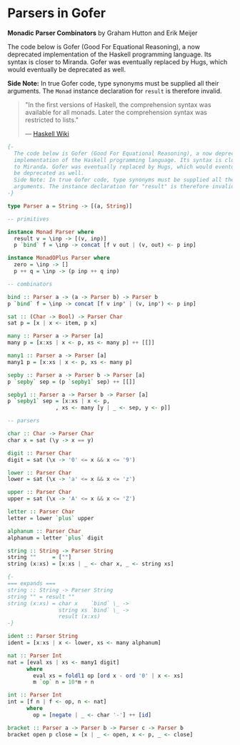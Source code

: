 # Parsers in Gofer

**Monadic Parser Combinators** by Graham Hutton and Erik Meijer

The code below is Gofer (Good For Equational Reasoning), a now deprecated
implementation of the Haskell programming language. Its syntax is closer
to Miranda. Gofer was eventually replaced by Hugs, which would eventually 
be deprecated as well.
  
**Side Note:** In true Gofer code, type synonyms must be supplied all their
arguments. The `Monad` instance declaration for `result` is therefore invalid.

> "In the first versions of Haskell, the comprehension syntax was available 
>  for all monads. Later the comprehension syntax was restricted to lists."
>  
>  — [Haskell Wiki](https://wiki.haskell.org/List_comprehension)

```haskell
{-
  The code below is Gofer (Good For Equational Reasoning), a now deprecated
  implementation of the Haskell programming language. Its syntax is closer
  to Miranda. Gofer was eventually replaced by Hugs, which would eventually 
  be deprecated as well.
  Side Note: In true Gofer code, type synonyms must be supplied all their
  arguments. The instance declaration for "result" is therefore invalid.
-}

type Parser a = String -> [(a, String)]

-- primitives

instance Monad Parser where
  result v = \inp -> [(v, inp)]
  p `bind` f = \inp -> concat [f v out | (v, out) <- p inp]

instance MonadOPlus Parser where
  zero = \inp -> []
  p ++ q = \inp -> (p inp ++ q inp)

-- combinators

bind :: Parser a -> (a -> Parser b) -> Parser b
p `bind` f = \inp -> concat [f v inp' | (v, inp') <- p inp]

sat :: (Char -> Bool) -> Parser Char
sat p = [x | x <- item, p x]

many :: Parser a -> Parser [a]
many p = [x:xs | x <- p, xs <- many p] ++ [[]]

many1 :: Parser a -> Parser [a]
many1 p = [x:xs | x <- p, xs <- many p]

sepby :: Parser a -> Parser b -> Parser [a]
p `sepby` sep = (p `sepby1` sep) ++ [[]]

sepby1 :: Parser a -> Parser b -> Parser [a]
p `sepby1` sep = [x:xs | x <- p,
		       , xs <- many [y | _ <- sep, y <- p]]

-- parsers

char :: Char -> Parser Char
char x = sat (\y -> x == y)

digit :: Parser Char
digit = sat (\x -> '0' <= x && x <= '9')

lower :: Parser Char
lower = sat (\x -> 'a' <= x && x <= 'z')

upper :: Parser Char
upper = sat (\x -> 'A' <= x && x <= 'Z')

letter :: Parser Char
letter = lower `plus` upper

alphanum :: Parser Char
alphanum = letter `plus` digit

string :: String -> Parser String
string ""     = [""]
string (x:xs) = [x:xs | _ <- char x, _ <- string xs]

{-
=== expands ===
string :: String -> Parser String
string "" = result ""
string (x:xs) = char x    `bind` \_ ->
                string xs `bind` \_ ->
                result (x:xs)
-}

ident :: Parser String
ident = [x:xs | x <- lower, xs <- many alphanum]

nat :: Parser Int
nat = [eval xs | xs <- many1 digit]
      where
        eval xs = foldl1 op [ord x - ord '0' | x <- xs]
        m `op` n = 10*m + n

int :: Parser Int
int = [f n | f <- op, n <- nat]
      where
        op = [negate | _ <- char '-'] ++ [id]

bracket :: Parser a -> Parser b -> Parser c -> Parser b
bracket open p close = [x | _ <- open, x <- p, _ <- close]
```
